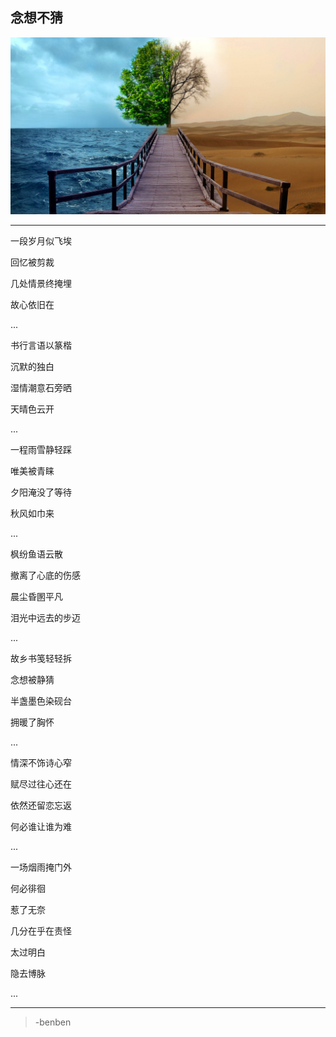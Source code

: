 念想不猜
---
![](/assets/83829-106.jpg)

---
一段岁月似飞埃

回忆被剪裁

几处情景终掩埋

故心依旧在

...

书行言语以篆楷

沉默的独白

湿情潮意石旁晒

天晴色云开

...

一程雨雪静轻踩

唯美被青睐

夕阳淹没了等待

秋风如巾来

...

枫纷鱼语云散

撤离了心底的伤感

晨尘昏圂平凡

泪光中远去的步迈

...

故乡书笺轻轻拆

念想被静猜

半盏墨色染砚台

拥暖了胸怀

...

情深不饰诗心窄

赋尽过往心还在

依然还留恋忘返

何必谁让谁为难

...

一场烟雨掩门外

何必徘徊

惹了无奈

几分在乎在责怪

太过明白

隐去博脉

...

---
>-benben